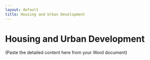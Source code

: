 ```yaml
---
layout: default
title: Housing and Urban Development
---
```


# Housing and Urban Development

(Paste the detailed content here from your Word document)
